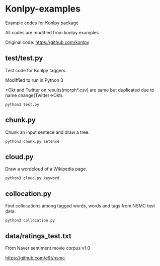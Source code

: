 Konlpy-examples
==============
Example codes for Konlpy package

All codes are modified from konlpy examples

Original code: https://github.com/konlpy

test/test.py
-------
Test code for Konlpy taggers.

Modiffied to run in Python 3


*Okt and Twitter on results(morph\*.csv) are same but duplicated due to name change(Twitter->Okt).
```
python3 test.py
```

chunk.py
------
Chunk an input sentece and draw a tree.
```
python3 chunk.py setence
```

cloud.py
---
Draw a wordcloud of a Wikipedia page.
```
python3 cloud.py keyword
```

collocation.py
---
Find collocations among tagged words, words and tags from NSMC test data.
```
python3 collocation.py
```

data/ratings_test.txt
-----
From Naver sentiment movie corpus v1.0

https://github.com/e9t/nsmc
